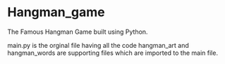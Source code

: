 # Hangman_game
The Famous Hangman Game built using Python.

main.py is the orginal file having all the code hangman_art and hangman_words are supporting files which are imported to the main file.
